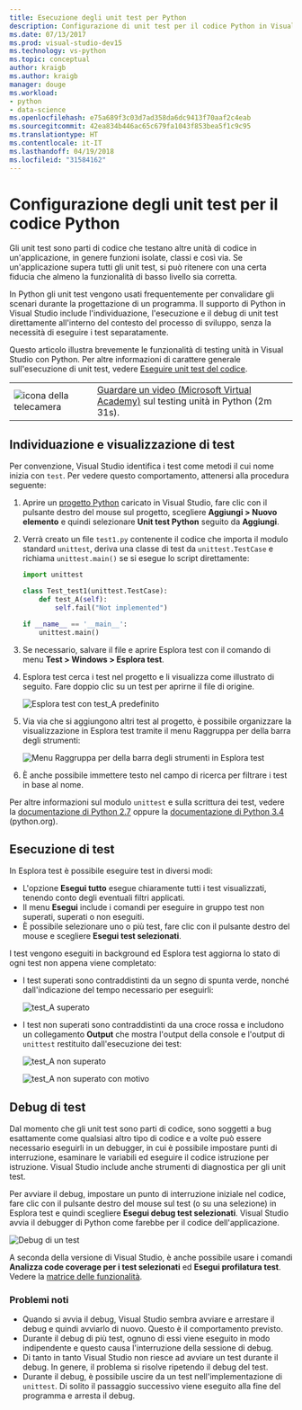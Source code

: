 ```yaml
---
title: Esecuzione degli unit test per Python
description: Configurazione di unit test per il codice Python in Visual Studio per usufruire delle funzionalità di Esplora test per l'individuazione, l'esecuzione e il debug dei test.
ms.date: 07/13/2017
ms.prod: visual-studio-dev15
ms.technology: vs-python
ms.topic: conceptual
author: kraigb
ms.author: kraigb
manager: douge
ms.workload:
- python
- data-science
ms.openlocfilehash: e75a689f3c03d7ad358da6dc9413f70aaf2c4eab
ms.sourcegitcommit: 42ea834b446ac65c679fa1043f853bea5f1c9c95
ms.translationtype: HT
ms.contentlocale: it-IT
ms.lasthandoff: 04/19/2018
ms.locfileid: "31584162"
---
```

# <a name="setting-up-unit-testing-for-python-code"></a>Configurazione degli unit test per il codice Python

Gli unit test sono parti di codice che testano altre unità di codice in un'applicazione, in genere funzioni isolate, classi e così via. Se un'applicazione supera tutti gli unit test, si può ritenere con una certa fiducia che almeno la funzionalità di basso livello sia corretta.

In Python gli unit test vengono usati frequentemente per convalidare gli scenari durante la progettazione di un programma. Il supporto di Python in Visual Studio include l'individuazione, l'esecuzione e il debug di unit test direttamente all'interno del contesto del processo di sviluppo, senza la necessità di eseguire i test separatamente.

Questo articolo illustra brevemente le funzionalità di testing unità in Visual Studio con Python. Per altre informazioni di carattere generale sull'esecuzione di unit test, vedere [Eseguire unit test del codice](../test/unit-test-your-code.md).

|   |   |
|---|---|
| ![icona della telecamera](../install/media/video-icon.png "Guardare un video") | [Guardare un video (Microsoft Virtual Academy)](https://mva.microsoft.com/en-US/training-courses-embed/python-tools-for-visual-studio-2017-18121/Video-Testing-Python-hb46k6LWE_405918567) sul testing unità in Python (2m 31s). |

## <a name="discovering-and-viewing-tests"></a>Individuazione e visualizzazione di test

Per convenzione, Visual Studio identifica i test come metodi il cui nome inizia con `test`. Per vedere questo comportamento, attenersi alla procedura seguente:

1. Aprire un [progetto Python](managing-python-projects-in-visual-studio.md) caricato in Visual Studio, fare clic con il pulsante destro del mouse sul progetto, scegliere **Aggiungi > Nuovo elemento** e quindi selezionare **Unit test Python** seguito da **Aggiungi**.

1. Verrà creato un file `test1.py` contenente il codice che importa il modulo standard `unittest`, deriva una classe di test da `unittest.TestCase` e richiama `unittest.main()` se si esegue lo script direttamente:

    ```python
    import unittest

    class Test_test1(unittest.TestCase):
        def test_A(self):
            self.fail("Not implemented")

    if __name__ == '__main__':
        unittest.main()
    ```

1. Se necessario, salvare il file e aprire Esplora test con il comando di menu **Test > Windows > Esplora test**.

1. Esplora test cerca i test nel progetto e li visualizza come illustrato di seguito. Fare doppio clic su un test per aprirne il file di origine.

    ![Esplora test con test_A predefinito](media/unit-test-A.png)

1. Via via che si aggiungono altri test al progetto, è possibile organizzare la visualizzazione in Esplora test tramite il menu Raggruppa per della barra degli strumenti:

    ![Menu Raggruppa per della barra degli strumenti in Esplora test](media/unit-test-group-menu.png)

1. È anche possibile immettere testo nel campo di ricerca per filtrare i test in base al nome.

Per altre informazioni sul modulo `unittest` e sulla scrittura dei test, vedere la [documentazione di Python 2.7](https://docs.python.org/2/library/unittest.html) oppure la [documentazione di Python 3.4](https://docs.python.org/3/library/unittest.html) (python.org).

## <a name="running-tests"></a>Esecuzione di test

In Esplora test è possibile eseguire test in diversi modi:

- L'opzione **Esegui tutto** esegue chiaramente tutti i test visualizzati, tenendo conto degli eventuali filtri applicati.
- Il menu **Esegui** include i comandi per eseguire in gruppo test non superati, superati o non eseguiti.
- È possibile selezionare uno o più test, fare clic con il pulsante destro del mouse e scegliere **Esegui test selezionati**.

I test vengono eseguiti in background ed Esplora test aggiorna lo stato di ogni test non appena viene completato:

- I test superati sono contraddistinti da un segno di spunta verde, nonché dall'indicazione del tempo necessario per eseguirli:

    ![test_A superato](media/unit-test-A-pass.png)

- I test non superati sono contraddistinti da una croce rossa e includono un collegamento **Output** che mostra l'output della console e l'output di `unittest` restituito dall'esecuzione dei test:

    ![test_A non superato](media/unit-test-A-fail.png)

    ![test_A non superato con motivo](media/unit-test-A-fail-reason.png)

## <a name="debugging-tests"></a>Debug di test

Dal momento che gli unit test sono parti di codice, sono soggetti a bug esattamente come qualsiasi altro tipo di codice e a volte può essere necessario eseguirli in un debugger, in cui è possibile impostare punti di interruzione, esaminare le variabili ed eseguire il codice istruzione per istruzione. Visual Studio include anche strumenti di diagnostica per gli unit test.

Per avviare il debug, impostare un punto di interruzione iniziale nel codice, fare clic con il pulsante destro del mouse sul test (o su una selezione) in Esplora test e quindi scegliere **Esegui debug test selezionati**. Visual Studio avvia il debugger di Python come farebbe per il codice dell'applicazione.

![Debug di un test](media/unit-test-debugging.png)

A seconda della versione di Visual Studio, è anche possibile usare i comandi **Analizza code coverage per i test selezionati** ed **Esegui profilatura test**. Vedere la [matrice delle funzionalità](overview-of-python-tools-for-visual-studio.md#features-matrix).

### <a name="known-issues"></a>Problemi noti

- Quando si avvia il debug, Visual Studio sembra avviare e arrestare il debug e quindi avviarlo di nuovo. Questo è il comportamento previsto.
- Durante il debug di più test, ognuno di essi viene eseguito in modo indipendente e questo causa l'interruzione della sessione di debug.
- Di tanto in tanto Visual Studio non riesce ad avviare un test durante il debug. In genere, il problema si risolve ripetendo il debug del test.
- Durante il debug, è possibile uscire da un test nell'implementazione di `unittest`. Di solito il passaggio successivo viene eseguito alla fine del programma e arresta il debug.
